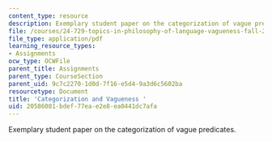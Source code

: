 ```yaml
---
content_type: resource
description: Exemplary student paper on the categorization of vague predicates.
file: /courses/24-729-topics-in-philosophy-of-language-vagueness-fall-2005/20586081bdef77eae2e8ea0441dc7afa_stephenson_vague.pdf
file_type: application/pdf
learning_resource_types:
- Assignments
ocw_type: OCWFile
parent_title: Assignments
parent_type: CourseSection
parent_uid: 9c7c2270-1d0d-7f16-e5d4-9a3d6c5602ba
resourcetype: Document
title: 'Categorization and Vagueness '
uid: 20586081-bdef-77ea-e2e8-ea0441dc7afa
---
```

Exemplary student paper on the categorization of vague predicates.

